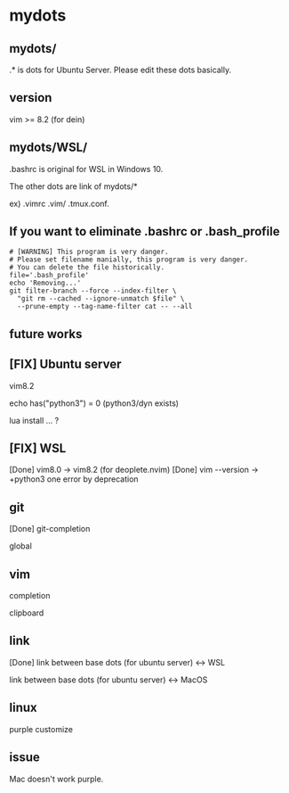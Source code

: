 # mydots

## mydots/
.* is dots for Ubuntu Server. Please edit these dots basically.

## version
vim >= 8.2 (for dein)

## mydots/WSL/
.bashrc is original for WSL in Windows 10.

The other dots are link of mydots/*

ex) .vimrc .vim/ .tmux.conf.

## If you want to eliminate .bashrc or .bash_profile

```
# [WARNING] This program is very danger. 
# Please set filename manially, this program is very danger.
# You can delete the file historically.
file='.bash_profile'
echo 'Removing...'
git filter-branch --force --index-filter \
  "git rm --cached --ignore-unmatch $file" \
  --prune-empty --tag-name-filter cat -- --all
```


## future works

## [FIX] Ubuntu server
vim8.2

echo has("python3") = 0 (python3/dyn exists)

lua install ... ?

## [FIX] WSL
[Done] vim8.0 -> vim8.2 (for deoplete.nvim)
[Done] vim --version -> +python3
one error by deprecation


## git
[Done] git-completion

global

## vim
completion

clipboard


## link
[Done] link between base dots (for ubuntu server) <-> WSL

link between base dots (for ubuntu server) <-> MacOS

## linux
purple customize

## issue
Mac doesn't work purple.

